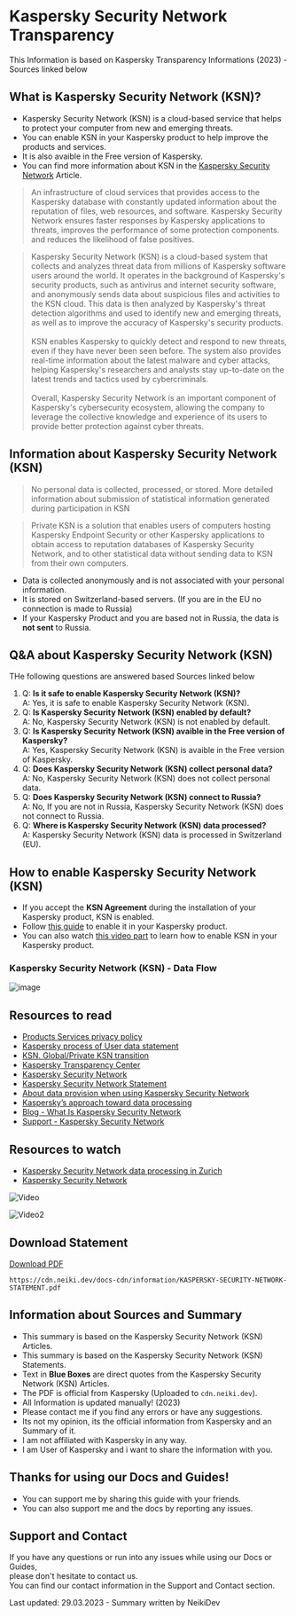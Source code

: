 # Kaspersky Security Network Transparency

<p class="tip"> This Information is based on Kaspersky Transparency Informations (2023) - Sources linked below </p>

## What is Kaspersky Security Network (KSN)?

* Kaspersky Security Network (KSN) is a cloud-based service that helps to protect your computer from new and emerging threats.
* You can enable KSN in your Kaspersky product to help improve the products and services.
* It is also avaible in the Free version of Kaspersky.
* You can find more information about KSN in the [Kaspersky Security Network](https://www.kaspersky.com/ksn) Article.

> An infrastructure of cloud services that provides access to the Kaspersky database with constantly updated information about the reputation of files, web resources, and software. Kaspersky Security Network ensures faster responses by Kaspersky
applications to threats, improves the performance of some protection components. and reduces the likelihood of false positives.

> Kaspersky Security Network (KSN) is a cloud-based system that collects and analyzes threat data from millions of Kaspersky software users around the world. It operates in the background of Kaspersky's security products, such as antivirus and internet security software, and anonymously sends data about suspicious files and activities to the KSN cloud. This data is then analyzed by Kaspersky's threat detection algorithms and used to  identify new and emerging threats, as well as to improve the accuracy of Kaspersky's security products. <br><br>
KSN enables Kaspersky to quickly detect and respond to new threats, even if they have never been seen before. The system also provides real-time information about the latest malware and cyber attacks, helping Kaspersky's researchers and analysts stay up-to-date on the latest trends and tactics used by cybercriminals.<br><br>
Overall, Kaspersky Security Network is an important component of Kaspersky's cybersecurity ecosystem, allowing the company to leverage the collective knowledge and experience of its users to provide better protection against cyber threats.


## Information about Kaspersky Security Network (KSN)

> No personal data is collected, processed, or stored. More detailed information about submission of statistical information generated during participation in KSN

> Private KSN is a solution that enables users of computers hosting Kaspersky Endpoint Security or other Kaspersky applications to obtain access to reputation databases of Kaspersky Security Network, and to other statistical data without sending data to KSN from their own computers. 

* Data is collected anonymously and is not associated with your personal information.
* It is stored on Switzerland-based servers. (If you are in the EU no connection is made to Russia)
* If your Kaspersky Product and you are based not in Russia, the data is **not sent** to Russia.

## Q&A about Kaspersky Security Network (KSN)

<p class="warn"> THe following questions are answered based Sources linked below </p>

1. Q: **Is it safe to enable Kaspersky Security Network (KSN)?** <br>
   A: Yes, it is safe to enable Kaspersky Security Network (KSN).
2. Q: **Is Kaspersky Security Network (KSN) enabled by default?** <br>
   A: No, Kaspersky Security Network (KSN) is not enabled by default.
3. Q: **Is Kaspersky Security Network (KSN) avaible in the Free version of Kaspersky?** <br>
   A: Yes, Kaspersky Security Network (KSN) is avaible in the Free version of Kaspersky.
4. Q: **Does Kaspersky Security Network (KSN) collect personal data?** <br>
   A: No, Kaspersky Security Network (KSN) does not collect personal data.
5. Q: **Does Kaspersky Security Network (KSN) connect to Russia?** <br>
   A: No, If you are not in Russia, Kaspersky Security Network (KSN) does not connect to Russia.
6. Q: **Where is Kaspersky Security Network (KSN) data processed?** <br>
   A: Kaspersky Security Network (KSN) data is processed in Switzerland (EU). 
 
## How to enable Kaspersky Security Network (KSN)

* If you accept the **KSN Agreement** during the installation of your Kaspersky product, KSN is enabled.
* Follow [this guide](https://docs.neiki.dev/#/guides/run-full-scan-with-kaspersky-free?id=check-if-ksn-kaspersky-security-network-is-enabled) to enable it in your Kaspersky product.
* You can also watch [this video part](https://youtu.be/RYySi13PeOs?t=130) to learn how to enable KSN in your Kaspersky product.

### Kaspersky Security Network (KSN) - Data Flow

![image](https://cdn.discordapp.com/attachments/472046565608128513/1092899469349109812/5151_KSN_buss_scheme_v06.png)

## Resources to read

* [Products Services privacy policy](https://www.kaspersky.com/products-and-services-privacy-policy)
* [Kaspersky process of User data statement](https://support.kaspersky.com/faq/2022hotline#where-does-kaspersky-process-users-data)
* [KSN. Global/Private KSN transition](https://support.kaspersky.com/KESWin/11.9.0/en-US/207430.htm)
* [Kaspersky Transparency Center](https://www.kaspersky.com/transparency-center)
* [Kaspersky Security Network](https://www.kaspersky.com/ksn)
* [Kaspersky Security Network Statement](https://support.kaspersky.com/kes-for-windows/11.7.0/licensing/15017)
* [About data provision when using Kaspersky Security Network](https://support.kaspersky.com/KESWin/11/en-US/165983.htm)
* [Kaspersky’s approach toward data processing](https://www.kaspersky.com/about/data-protection)
* [Blog - What Is Kaspersky Security Network](https://www.kaspersky.com/blog/ksn/2561/)
* [Support - Kaspersky Security Network](https://support.kaspersky.com/KESWin/11.6.0/en-US/177936.htm)

## Resources to watch

* [Kaspersky Security Network data processing in Zurich](https://www.youtube.com/watch?v=RfFQtw4g3Zo)
* [Kaspersky Security Network](https://www.youtube.com/watch?v=7ZDXUIBGIvY)

![Video](https://www.youtube.com/embed/RfFQtw4g3Zo ':include :type=iframe width=100% height=560 frameborder=0 allow=accelerometer; autoplay; clipboard-write; encrypted-media; gyroscope; picture-in-picture; web-share allowfullscreen ')

![Video2](https://www.youtube.com/embed/7ZDXUIBGIvY ':include :type=iframe width=100% height=560 frameborder=0 allow=accelerometer; autoplay; clipboard-write; encrypted-media; gyroscope; picture-in-picture; web-share allowfullscreen ')

## Download Statement

[Download PDF](https://cdn.neiki.dev/docs-cdn/information/KASPERSKY-SECURITY-NETWORK-STATEMENT.pdf)

`https://cdn.neiki.dev/docs-cdn/information/KASPERSKY-SECURITY-NETWORK-STATEMENT.pdf`

## Information about Sources and Summary

* This summary is based on the Kaspersky Security Network (KSN) Articles.
* This summary is based on the Kaspersky Security Network (KSN) Statements.
* Text in **Blue Boxes** are direct quotes from the Kaspersky Security Network (KSN) Articles.
* The PDF is official from Kaspersky (Uploaded to `cdn.neiki.dev`).
* All Information is updated manually! (2023)
* Please contact me if you find any errors or have any suggestions.
* Its not my opinion, its the official information from Kaspersky and an Summary of it.
* I am not affiliated with Kaspersky in any way.
* I am User of Kaspersky and i want to share the information with you.

## Thanks for using our Docs and Guides!

* You can support me by sharing this guide with your friends. <br>
* You can also support me and the docs by reporting any issues. <br>

## Support and Contact
If you have any questions or run into any issues while using our Docs or Guides,  <br>
please don't hesitate to contact us. <br>
You can find our contact information in the Support and Contact section.

<p class="warn"> Last updated: 29.03.2023 - Summary written by NeikiDev </p>